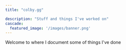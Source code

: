 ```yaml
---
title: "colby.gg"

description: "Stuff and things I've worked on"
cascade:
  featured_image: '/images/banner.png'
---
```

Welcome to where I document some of things I've done
